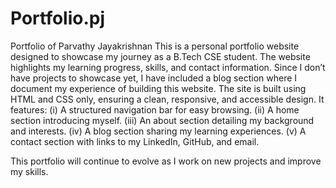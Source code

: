 # Portfolio.pj
Portfolio of Parvathy Jayakrishnan
This is a personal portfolio website designed to showcase my journey as a B.Tech CSE student. The website highlights my learning progress, skills, and contact information. Since I don’t have projects to showcase yet, I have included a blog section where I document my experience of building this website.
The site is built using HTML and CSS only, ensuring a clean, responsive, and accessible design. It features:
(i) A structured navigation bar for easy browsing.
(ii) A home section introducing myself.
(iii) An about section detailing my background and interests.
(iv) A blog section sharing my learning experiences.
(v) A contact section with links to my LinkedIn, GitHub, and email.

This portfolio will continue to evolve as I work on new projects and improve my skills.
